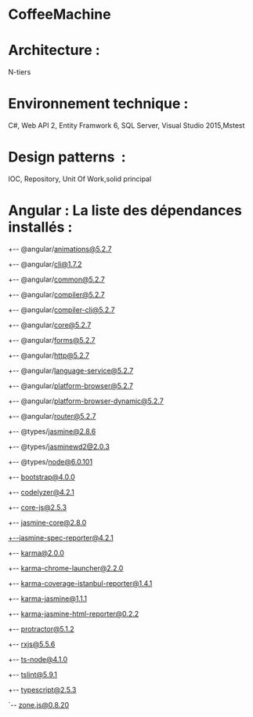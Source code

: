 # CoffeeMachine

# Architecture :
N-tiers

# Environnement technique :
C#, Web API 2, Entity Framwork 6, SQL Server, Visual Studio 2015,Mstest 

# Design patterns  : 
IOC, Repository, Unit Of Work,solid principal

# Angular : La liste des dépendances installés : 


+-- @angular/animations@5.2.7

+-- @angular/cli@1.7.2

+-- @angular/common@5.2.7

+-- @angular/compiler@5.2.7

+-- @angular/compiler-cli@5.2.7

+-- @angular/core@5.2.7

+-- @angular/forms@5.2.7

+-- @angular/http@5.2.7

+-- @angular/language-service@5.2.7

+-- @angular/platform-browser@5.2.7

+-- @angular/platform-browser-dynamic@5.2.7

+-- @angular/router@5.2.7

+-- @types/jasmine@2.8.6

+-- @types/jasminewd2@2.0.3

+-- @types/node@6.0.101

+-- bootstrap@4.0.0

+-- codelyzer@4.2.1

+-- core-js@2.5.3

+-- jasmine-core@2.8.0

+--jasmine-spec-reporter@4.2.1

+--
karma@2.0.0

+--
karma-chrome-launcher@2.2.0

+--
karma-coverage-istanbul-reporter@1.4.1

+--
karma-jasmine@1.1.1

+--
karma-jasmine-html-reporter@0.2.2

+--
protractor@5.1.2

+--
rxjs@5.5.6

+--
ts-node@4.1.0

+--
tslint@5.9.1

+-- typescript@2.5.3

`-- zone.js@0.8.20


